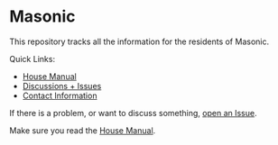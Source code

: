 # Masonic

This repository tracks all the information for the residents of Masonic.

Quick Links:

- [House Manual](house-manual.md)
- [Discussions + Issues](/masonic/house/issues)
- [Contact Information](contact.md)


If there is a problem, or want to discuss something, 
[open an Issue](/masonic/house/issues/new).


Make sure you read the [House Manual](house-manual.md).

